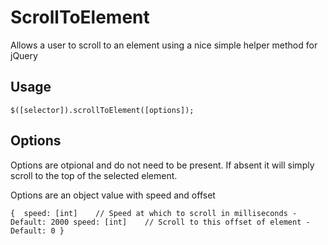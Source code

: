 ScrollToElement
===============

Allows a user to scroll to an element using a nice simple helper method for jQuery

Usage
--------------------------------------

`$([selector]).scrollToElement([options]);`

Options
--------------------------------------

Options are otpional and do not need to be present. If absent it will simply scroll to the top of the selected element.

Options are an object value with speed and offset

`{ 
    speed: [int]    // Speed at which to scroll in milliseconds - Default: 2000
    speed: [int]    // Scroll to this offset of element - Default: 0
}`
